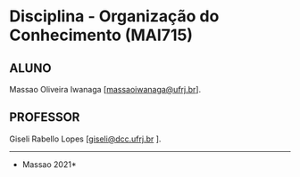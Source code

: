 # Disciplina - Organização do Conhecimento (MAI715)

## ALUNO

Massao Oliveira Iwanaga [massaoiwanaga@ufrj.br].

## PROFESSOR

Giseli Rabello Lopes [giseli@dcc.ufrj.br ].

---
* Massao 2021*

